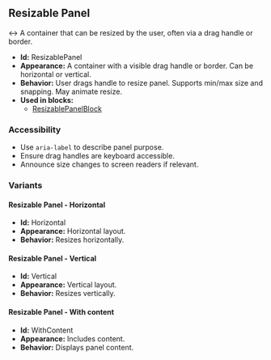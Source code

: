 ## Resizable Panel
↔️ A container that can be resized by the user, often via a drag handle or border.
- **Id:** ResizablePanel
- **Appearance:** A container with a visible drag handle or border. Can be horizontal or vertical.
- **Behavior:** User drags handle to resize panel. Supports min/max size and snapping. May animate resize.
- **Used in blocks:**
  - [ResizablePanelBlock](../blocks/ResizablePanelBlock.md)
### Accessibility
- Use `aria-label` to describe panel purpose.
- Ensure drag handles are keyboard accessible.
- Announce size changes to screen readers if relevant.

### Variants
#### Resizable Panel - **Horizontal**
- **Id:** Horizontal
- **Appearance:** Horizontal layout.
- **Behavior:** Resizes horizontally.
#### Resizable Panel - **Vertical**
- **Id:** Vertical
- **Appearance:** Vertical layout.
- **Behavior:** Resizes vertically.
#### Resizable Panel - **With content**
- **Id:** WithContent
- **Appearance:** Includes content.
- **Behavior:** Displays panel content.

